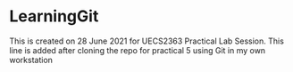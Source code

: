 # LearningGit
This is created on 28 June 2021 for UECS2363 Practical Lab Session.
This line is added after cloning the repo for practical 5
using Git in my own workstation